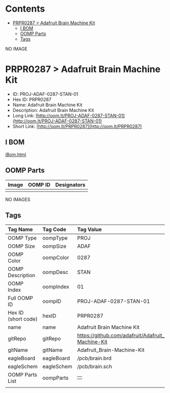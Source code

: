 



Contents
========

* [PRPR0287 > Adafruit Brain Machine Kit](#prpr0287--adafruit-brain-machine-kit)
	* [I BOM](#i-bom)
	* [OOMP Parts](#oomp-parts)
	* [Tags](#tags)
  
NO IMAGE  
# PRPR0287 > Adafruit Brain Machine Kit

- ID: PROJ-ADAF-0287-STAN-01
- Hex ID: PRPR0287
- Name: Adafruit Brain Machine Kit
- Description: Adafruit Brain Machine Kit
- Long Link: [http://oom.lt/PROJ-ADAF-0287-STAN-01](http://oom.lt/PROJ-ADAF-0287-STAN-01)
- Short Link: [http://oom.lt/PRPR0287](http://oom.lt/PRPR0287)

## I BOM
  
[iBom.html](https://htmlpreview.github.io/?https://github.com/oomlout/oomlout_OOMP_projects/blob/main/PROJ/ADAF/0287/STAN/01ibom.html)
## OOMP Parts
  

|Image|OOMP ID|Designators|
| :--- | :--- | :--- |
||||
  
NO IMAGES  
## Tags
  

|Tag Name|Tag Code|Tag Value|
| :--- | :--- | :--- |
|OOMP Type|oompType|PROJ|
|OOMP Size|oompSize|ADAF|
|OOMP Color|oompColor|0287|
|OOMP Description|oompDesc|STAN|
|OOMP Index|oompIndex|01|
|Full OOMP ID|oompID|PROJ-ADAF-0287-STAN-01|
|Hex ID (short code)|hexID|PRPR0287|
|name|name|Adafruit Brain Machine Kit|
|gitRepo|gitRepo|https://github.com/adafruit/Adafruit_Brain-Machine-Kit|
|gitName|gitName|Adafruit_Brain-Machine-Kit|
|eagleBoard|eagleBoard|/pcb/brain.brd|
|eagleSchem|eagleSchem|/pcb/brain.sch|
|OOMP Parts List|oompParts|<table><tr><td></td></tr></table>|
||||
